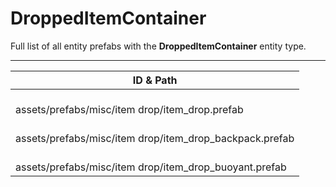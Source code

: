 # DroppedItemContainer
Full list of all <Badge type="warning" text="3"/> entity prefabs with the **DroppedItemContainer** entity type.

---
| ID & Path |
| --- |
| <a href="#545786656"><Badge id="545786656" type="tip" text="#"/></a> <Badge type="tip" text="545786656"/> <br> assets/prefabs/misc/item drop/item_drop.prefab |
| <a href="#1519640547"><Badge id="1519640547" type="tip" text="#"/></a> <Badge type="tip" text="1519640547"/> <br> assets/prefabs/misc/item drop/item_drop_backpack.prefab |
| <a href="#146366564"><Badge id="146366564" type="tip" text="#"/></a> <Badge type="tip" text="146366564"/> <br> assets/prefabs/misc/item drop/item_drop_buoyant.prefab |
